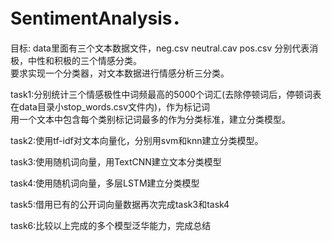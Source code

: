 # SentimentAnalysis．

目标: data里面有三个文本数据文件，neg.csv neutral.cav pos.csv 分别代表消极，中性和积极的三个情感分类。<br>
      要求实现一个分类器，对文本数据进行情感分析三分类。<br>

task1:分别统计三个情感极性中词频最高的5000个词汇(去除停顿词后，停顿词表在data目录小stop_words.csv文件内)，作为标记词<br>
      用一个文本中包含每个类别标记词最多的作为分类标准，建立分类模型。

task2:使用tf-idf对文本向量化，分别用svm和knn建立分类模型。

task3:使用随机词向量，用TextCNN建立文本分类模型

task4:使用随机词向量，多层LSTM建立分类模型

task5:借用已有的公开词向量数据再次完成task3和task4

task6:比较以上完成的多个模型泛华能力，完成总结
